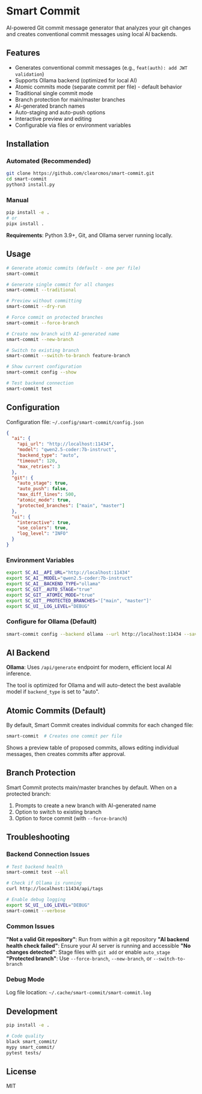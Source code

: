 # Smart Commit

AI-powered Git commit message generator that analyzes your git changes and creates conventional commit messages using local AI backends.

## Features

- Generates conventional commit messages (e.g., `feat(auth): add JWT validation`)
- Supports Ollama backend (optimized for local AI)
- Atomic commits mode (separate commit per file) - default behavior
- Traditional single commit mode
- Branch protection for main/master branches
- AI-generated branch names
- Auto-staging and auto-push options
- Interactive preview and editing
- Configurable via files or environment variables

## Installation

### Automated (Recommended)
```bash
git clone https://github.com/clearcmos/smart-commit.git
cd smart-commit
python3 install.py
```

### Manual
```bash
pip install -e .
# or
pipx install .
```

**Requirements**: Python 3.9+, Git, and Ollama server running locally.

## Usage

```bash
# Generate atomic commits (default - one per file)
smart-commit

# Generate single commit for all changes
smart-commit --traditional

# Preview without committing
smart-commit --dry-run

# Force commit on protected branches
smart-commit --force-branch

# Create new branch with AI-generated name
smart-commit --new-branch

# Switch to existing branch
smart-commit --switch-to-branch feature-branch

# Show current configuration
smart-commit config --show

# Test backend connection
smart-commit test
```

## Configuration

Configuration file: `~/.config/smart-commit/config.json`

```json
{
  "ai": {
    "api_url": "http://localhost:11434",
    "model": "qwen2.5-coder:7b-instruct",
    "backend_type": "auto",
    "timeout": 120,
    "max_retries": 3
  },
  "git": {
    "auto_stage": true,
    "auto_push": false,
    "max_diff_lines": 500,
    "atomic_mode": true,
    "protected_branches": ["main", "master"]
  },
  "ui": {
    "interactive": true,
    "use_colors": true,
    "log_level": "INFO"
  }
}
```

### Environment Variables
```bash
export SC_AI__API_URL="http://localhost:11434"
export SC_AI__MODEL="qwen2.5-coder:7b-instruct"
export SC_AI__BACKEND_TYPE="ollama"
export SC_GIT__AUTO_STAGE="true"
export SC_GIT__ATOMIC_MODE="true"
export SC_GIT__PROTECTED_BRANCHES='["main", "master"]'
export SC_UI__LOG_LEVEL="DEBUG"
```

### Configure for Ollama (Default)

```bash
smart-commit config --backend ollama --url http://localhost:11434 --save
```

## AI Backend

**Ollama**: Uses `/api/generate` endpoint for modern, efficient local AI inference.

The tool is optimized for Ollama and will auto-detect the best available model if `backend_type` is set to "auto".

## Atomic Commits (Default)

By default, Smart Commit creates individual commits for each changed file:

```bash
smart-commit  # Creates one commit per file
```

Shows a preview table of proposed commits, allows editing individual messages, then creates commits after approval.

## Branch Protection

Smart Commit protects main/master branches by default. When on a protected branch:

1. Prompts to create a new branch with AI-generated name
2. Option to switch to existing branch
3. Option to force commit (with `--force-branch`)

## Troubleshooting

### Backend Connection Issues
```bash
# Test backend health
smart-commit test --all

# Check if Ollama is running
curl http://localhost:11434/api/tags

# Enable debug logging
export SC_UI__LOG_LEVEL="DEBUG"
smart-commit --verbose
```

### Common Issues

**"Not a valid Git repository"**: Run from within a git repository
**"AI backend health check failed"**: Ensure your AI server is running and accessible
**"No changes detected"**: Stage files with `git add` or enable `auto_stage`
**"Protected branch"**: Use `--force-branch`, `--new-branch`, or `--switch-to-branch`

### Debug Mode
Log file location: `~/.cache/smart-commit/smart-commit.log`

## Development

```bash
pip install -e .

# Code quality
black smart_commit/
mypy smart_commit/
pytest tests/
```

## License

MIT
